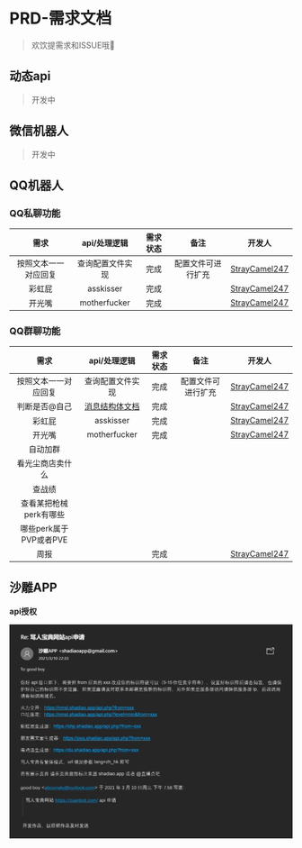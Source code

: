 # PRD-需求文档
> 欢饮提需求和ISSUE哦🙌
## 动态api
> 开发中
## 微信机器人
> 开发中
## QQ机器人
### QQ私聊功能
| 需求 | api/处理逻辑 | 需求状态 | 备注 |开发人 |
|:------:|:------:|:------:|:------:|:------:|
| 按照文本一一对应回复 | 查询配置文件实现 | 完成 | 配置文件可进行扩充 |[StrayCamel247](https://github.com/StrayCamel247) |
| 彩虹屁 | asskisser | 完成 |  |[StrayCamel247](https://github.com/StrayCamel247) |
| 开光嘴 | motherfucker | 完成 |  |[StrayCamel247](https://github.com/StrayCamel247) |


### QQ群聊功能
| 需求 | api/处理逻辑 | 需求状态 | 备注 |开发人 |
|:------:|:------:|:------:|:------:|:------:|
| 按照文本一一对应回复 | 查询配置文件实现 | 完成 | 配置文件可进行扩充 |[StrayCamel247](https://github.com/StrayCamel247) |
| 判断是否@自己 | [消息结构体文档](https://github.com/mamoe/mirai/blob/dev/docs/Messages.md) | 完成 |  |[StrayCamel247](https://github.com/StrayCamel247) |
| 彩虹屁 | asskisser | 完成 |  |[StrayCamel247](https://github.com/StrayCamel247) |
| 开光嘴 | motherfucker | 完成 |  |[StrayCamel247](https://github.com/StrayCamel247) |
| 自动加群 |  |  |  |
| 看光尘商店卖什么 |  |  |  |
| 查战绩 |  |  |  |
| 查看某把枪械perk有哪些 |  |  |  |
| 哪些perk属于PVP或者PVE |  |  |  |
| 周报 |  | 完成 |  |[StrayCamel247](https://github.com/StrayCamel247) |

## 沙雕APP

**api授权**

![img](./media/shadiaoapp.jpg)